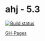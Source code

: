 # ahj - 5.3

[![Build status](https://ci.appveyor.com/api/projects/status/5x3a56vii7xcwugs?svg=true)](https://ci.appveyor.com/project/i-hit/ahj-5-3)

[GH-Pages](https://i-hit.github.io/ahj-5.3/)
